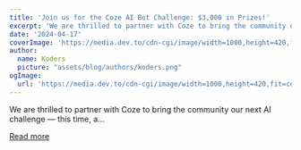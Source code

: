 ```yaml
---
title: 'Join us for the Coze AI Bot Challenge: $3,000 in Prizes!'
excerpt: 'We are thrilled to partner with Coze to bring the community our next AI challenge — this time, a...'
date: '2024-04-17'
coverImage: 'https://media.dev.to/cdn-cgi/image/width=1000,height=420,fit=cover,gravity=auto,format=auto/https%3A%2F%2Fdev-to-uploads.s3.amazonaws.com%2Fuploads%2Farticles%2Flox2s2e29vq74sg0xcqn.jpg'
author:
  name: Koders
  picture: "assets/blog/authors/koders.png"
ogImage:
  url: 'https://media.dev.to/cdn-cgi/image/width=1000,height=420,fit=cover,gravity=auto,format=auto/https%3A%2F%2Fdev-to-uploads.s3.amazonaws.com%2Fuploads%2Farticles%2Flox2s2e29vq74sg0xcqn.jpg'
---
```


We are thrilled to partner with Coze to bring the community our next AI challenge — this time, a...

[Read more](https://dev.to/devteam/join-us-for-the-coze-ai-bot-challenge-3000-in-prizes-4dp7)
